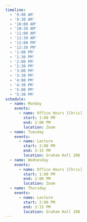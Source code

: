 ```yaml
---
timeline:
  - '9:00 AM'
  - '9:30 AM'
  - '10:00 AM'
  - '10:30 AM'
  - '11:00 AM'
  - '11:30 AM'
  - '12:00 PM'
  - '12:30 PM'
  - '1:00 PM'
  - '1:30 PM'
  - '2:00 PM'
  - '2:30 PM'
  - '3:00 PM'
  - '3:30 PM'
  - '4:00 PM'
  - '4:30 PM'
  - '5:00 PM'
  - '5:30 PM'
schedule:
  - name: Monday
    events:
      - name: Office Hours [Chris]
        start: 1:00 PM
        end: 2:00 PM
        location: Zoom
  - name: Tuesday
    events:
      - name: Lecture
        start: 2:00 PM
        end: 3:15 PM
        location: Graham Hall 208
  - name: Wednesday
    events:
      - name: Office Hours [Chris]
        start: 1:00 PM
        end: 2:00 PM
        location: Zoom
  - name: Thursday
    events:
      - name: Lecture
        start: 2:00 PM
        end: 3:15 PM
        location: Graham Hall 208
---
```

